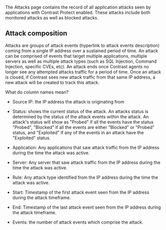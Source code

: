 


The Attacks page contains the record of all application attacks seen by applications with Contrast Protect enabled. These attacks include both monitored attacks as well as blocked attacks.

## Attack composition

Attacks are groups of attack events (hyperlink to attack events description) coming from a single IP address over a sustained period of time. An attack can be comprised of events that target multiple applications, multiple servers as well as multiple attack types (such as SQL Injection, Command Injection, specific CVEs, etc). An attack ends once Contrast agents no longer see any attempted attacks traffic for a period of time. Once an attack is closed, if Contrast sees new attack traffic from that same IP address, a new attack will be created to track this attack.

What do column names mean?

* Source IP: the IP address the attack is originating from

* Status: shows the current status of the attack. An attacks status is determined by the status of the attack events within the attack. An attack's status will show as "Probed" if all the events have the status "Probed", "Blocked" if all the events are either "Blocked" or "Probed" status, and "Exploited" if any of the events in an attack have the "Exploited" status.

* Application: Any applications that saw attack traffic from the IP address during the time the attack was active.

* Server: Any server that saw attack traffic from the IP address during the time the attack was active.

* Rule: Any attack type identified from the IP address during the time the attack was active.

* Start: Timestamp of the first attack event seen from the IP address during the attack timeframe.

* End: Timestamp of the last attack event seen from the IP address during the attack timeframe.

* Events: the number of attack events which comprise the attack.
